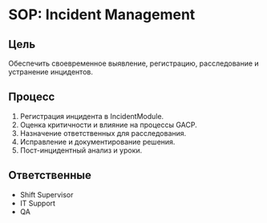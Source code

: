 # SOP: Incident Management

## Цель

Обеспечить своевременное выявление, регистрацию, расследование и устранение инцидентов.

## Процесс

1. Регистрация инцидента в IncidentModule.
2. Оценка критичности и влияние на процессы GACP.
3. Назначение ответственных для расследования.
4. Исправление и документирование решения.
5. Пост-инцидентный анализ и уроки.

## Ответственные

- Shift Supervisor
- IT Support
- QA
